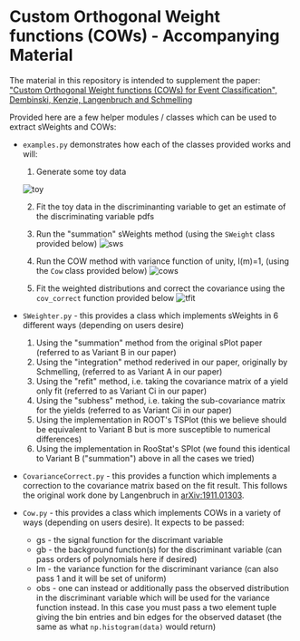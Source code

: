 # Custom Orthogonal Weight functions (COWs) - Accompanying Material

The material in this repository is intended to supplement the paper: ["Custom Orthogonal Weight functions (COWs) for Event Classification", Dembinski, Kenzie, Langenbruch and Schmelling](arXiV.org)

Provided here are a few helper modules / classes which can be used to extract sWeights and COWs:

- `examples.py` demonstrates how each of the classes provided works and will:
  1. Generate some toy data
  
  ![toy](https://user-images.githubusercontent.com/1140576/142237277-0485e6e7-8ccf-489a-affd-6b81028ed5c3.png)

  2. Fit the toy data in the discriminanting variable to get an estimate of the discriminating variable pdfs

  3. Run the "summation" sWeights method (using the `SWeight` class provided below) ![sws](https://user-images.githubusercontent.com/1140576/142237391-0b37f428-5668-4602-98bb-097fdaae62e8.png)
  4. Run the COW method with variance function of unity, I(m)=1, (using the `Cow` class provided below) ![cows](https://user-images.githubusercontent.com/1140576/142237453-8c3dfa2b-b38d-4e22-96d8-30f31f61d1c8.png) 

  5. Fit the weighted distributions and correct the covariance using the `cov_correct` function provided below ![tfit](https://user-images.githubusercontent.com/1140576/142237505-11032b1c-b6fa-47dc-9a0e-e965210fdf6b.png)

- `SWeighter.py` - this provides a class which implements sWeights in 6 different ways (depending on users desire)
  1. Using the "summation" method from the original sPlot paper (referred to as Variant B in our paper)
  2. Using the "integration" method rederived in our paper, originally by Schmelling, (referred to as Variant A in our paper)
  3. Using the "refit" method, i.e. taking the covariance matrix of a yield only fit (referred to as Variant Ci in our paper)
  4. Using the "subhess" method, i.e. taking the sub-covariance matrix for the yields (referred to as Variant Cii in our paper)
  5. Using the implementation in ROOT's TSPlot (this we believe should be equivalent to Variant B but is more susceptible to numerical differences)
  6. Using the implementation in RooStat's SPlot (we found this identical to Variant B ("summation") above in all the cases we tried)

- `CovarianceCorrect.py` - this provides a function which implements a correction to the covariance matrix based on the fit result. This follows the original work done by Langenbruch in [arXiv:1911.01303](https://arxiv.org/abs/1911.01303).

- `Cow.py` - this provides a class which implements COWs in a variety of ways (depending on users desire). It expects to be passed:
  - gs - the signal function for the discrimant variable
  - gb - the background function(s) for the discriminant variable (can pass orders of polynomials here if desired)
  - Im - the variance function for the discriminant variance (can also pass 1 and it will be set of uniform)
  - obs - one can instead or additionally pass the observed distribution in the discriminant variable which will be used for the variance function instead. In this case you must pass a two element tuple giving the bin entries and bin edges for the observed dataset (the same as what `np.histogram(data)` would return)


